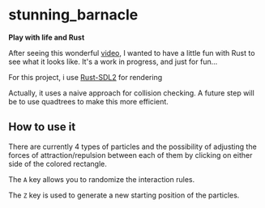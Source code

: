 # stunning_barnacle
**Play with life and Rust**


After seeing this wonderful [video](https://www.youtube.com/watch?v=0Kx4Y9TVMGg&t=455s), I wanted to have a little fun with Rust to see what it looks like.
It's a work in progress, and just for fun...

For this project, i use [Rust-SDL2](https://github.com/Rust-SDL2/rust-sdl2) for rendering

Actually, it uses a naive approach for collision checking. A future step will be to use quadtrees to make this more efficient.

## How to use it
There are currently 4 types of particles and the possibility of adjusting the forces of attraction/repulsion between each of them by clicking on either side of the colored rectangle.

The `A` key allows you to randomize the interaction rules.

The `Z` key is used to generate a new starting position of the particles.
